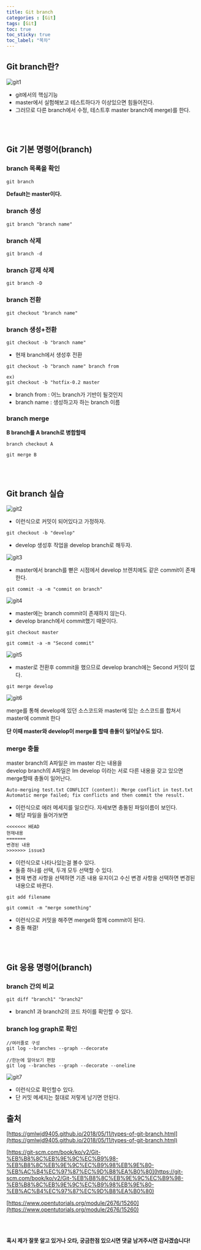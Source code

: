 ```yaml
---
title: Git branch
categories : [Git]
tags: [Git]
toc: true
toc_sticky: true
toc_label: "목차"
---
```



Git branch란?
--

![git1](/assets/img/programmingskill/2020_01_17/git1.png)

- git에서의 핵심기능
- master에서 실험해보고 테스트하다가 이상있으면 힘들어진다.
- 그러므로 다른 branch에서 수정, 테스트후 master branch에 merge)를 한다.



<br><br>


Git 기본 명령어(branch)
--

### branch 목록을 확인

```
git branch
```

**Default는 master이다.**

### branch 생성

```
git branch "branch name"
```

### branch 삭제

```
git branch -d
```

### branch 강제 삭제

```
git branch -D
```

### branch 전환

```
git checkout "branch name"
```

### branch 생성+전환

```
git checkout -b "branch name"
```
- 현재 branch에서 생성후 전환

```
git checkout -b "branch name" branch from

ex)
git checkout -b "hotfix-0.2 master
```

- branch from : 어느 branch가 기반이 될것인지
- branch name : 생성하고자 하는 branch 이름

### branch merge

**B branch를 A branch로 병합할때**
  
```
branch checkout A

git merge B
```



<br><br>

Git branch 실습
--


![git2](/assets/img/programmingskill/2020_01_17/git2.png)


- 이런식으로 커밋이 되어있다고 가정하자.


```
git checkout -b "develop"
```

- develop 생성후 작업을 develop branch로 해두자.

![git3](/assets/img/programmingskill/2020_01_17/git3.png)

- master에서 branch를 뻗은 시점에서 develop 브렌치에도 같은 commit이 존재한다.

```
git commit -a -m "commit on branch"
```

![git4](/assets/img/programmingskill/2020_01_17/git4.png)

- master에는 branch commit이 존재하지 않는다.
- develop branch에서 commit했기 때문이다.

```
git checkout master

git commit -a -m "Second commit"
```

![git5](/assets/img/programmingskill/2020_01_17/git5.png)

- master로 전환후 commit을 했으므로 develop branch에는 Second 커밋이 없다.


```
git merge develop
```

![git6](/assets/img/programmingskill/2020_01_17/git6.png)

merge를 통해 develop에 있던 소스코드와 master에 있는 소스코드를 합쳐서 master에 commit 한다

**단 이때 master와 develop이 merge를 할때 충돌이 일어날수도 있다.**

### **merge 충돌**

master branch의 A파일은 im master 라는 내용을
<br>
develop branch의 A파일은 Im develop 이라는 서로 다른 내용을 갖고 있으면 merge할때 충돌이 일어난다.

```
Auto-merging test.txt CONFLICT (content): Merge conflict in test.txt Automatic merge failed; fix conflicts and then commit the result.
```

- 이런식으로 에러 메세지를 일으킨다. 자세보면 충돌된 파일이름이 보인다.
- 해당 파일을 들어가보면

```
<<<<<<< HEAD
현재내용
=======
변경된 내용
>>>>>>> issue3
```

- 이런식으로 나타나있는걸 볼수 있다.
- 둘중 하나를 선택, 두개 모두 선택할 수 있다.
- 현재 변경 사항을 선택하면 기존 내용 유지이고 수신 변경 사항을 선택하면 변경된 내용으로 바뀐다.

```
git add filename

git commit -m "merge something"
```
- 이런식으로 커밋을 해주면 merge와 함께 commit이 된다.
- 충돌 해결!

<br><br>


Git 응용 명령어(branch)
--

### branch 간의 비교

```
git diff "branch1" "branch2"
```

- branch1 과 branch2의 코드 차이를 확인할 수 있다.

### branch log graph로 확인

```
//여러줄로 구성
git log --branches --graph --decorate

//한눈에 알아보기 편함
git log --branches --graph --decorate --oneline
```


![git7](/assets/img/programmingskill/2020_01_17/git7.png)


- 이런식으로 확인할수 있다.
- 단 커밋 메세지는 절대로 저렇게 남기면 안된다.

출처
--

[https://gmlwjd9405.github.io/2018/05/11/types-of-git-branch.html](https://gmlwjd9405.github.io/2018/05/11/types-of-git-branch.html)


[https://git-scm.com/book/ko/v2/Git-%EB%B8%8C%EB%9E%9C%EC%B9%98-%EB%B8%8C%EB%9E%9C%EC%B9%98%EB%9E%80-%EB%AC%B4%EC%97%87%EC%9D%B8%EA%B0%80](https://git-scm.com/book/ko/v2/Git-%EB%B8%8C%EB%9E%9C%EC%B9%98-%EB%B8%8C%EB%9E%9C%EC%B9%98%EB%9E%80-%EB%AC%B4%EC%97%87%EC%9D%B8%EA%B0%80)

[https://www.opentutorials.org/module/2676/15260](https://www.opentutorials.org/module/2676/15260)


<br><br>



**혹시 제가 잘못 알고 있거나 오타, 궁금한점 있으시면 댓글 남겨주시면 감사겠습니다!**
